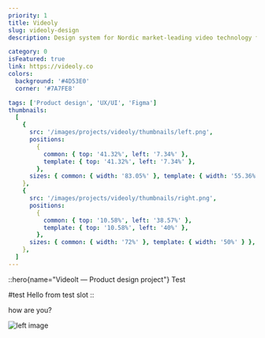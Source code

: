 ```yaml
---
priority: 1
title: Videoly
slug: videoly-design
description: Design system for Nordic market-leading video technology for online retailers offering relevant hand-picked product videos at scale

category: 0
isFeatured: true
link: https://videoly.co
colors:
  background: '#4D53E0'
  corner: '#7A7FE8'

tags: ['Product design', 'UX/UI', 'Figma']
thumbnails:
  [
    {
      src: '/images/projects/videoly/thumbnails/left.png',
      positions:
        {
          common: { top: '41.32%', left: '7.34%' },
          template: { top: '41.32%', left: '7.34%' },
        },
      sizes: { common: { width: '83.05%' }, template: { width: '55.36%' } },
    },
    {
      src: '/images/projects/videoly/thumbnails/right.png',
      positions:
        {
          common: { top: '10.58%', left: '38.57%' },
          template: { top: '10.58%', left: '40%' },
        },
      sizes: { common: { width: '72%' }, template: { width: '50%' } },
    },
  ]
---
```


::hero{name="Videolt — Product design project"}
Test

#test
Hello from test slot
::

how are you?

![left image](/images/projects/videoly/thumbnails/left.png)

